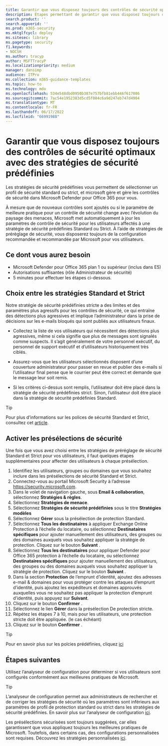 ```yaml
---
title: Garantir que vous disposez toujours des contrôles de sécurité optimaux avec des stratégies de sécurité prédéfinies
description: Étapes permettant de garantir que vous disposez toujours des meilleurs contrôles de sécurité avec des stratégies de sécurité prédéfinies. Les stratégies prédéfinies vous permettent de sélectionner un profil de sécurité standard ou strict. Microsoft gère et gère les contrôles de sécurité dans Microsoft Defender pour Office 365 pour vous.
search.product: ''
search.appverid: ''
ms.prod: m365-security
ms.mktglfcycl: deploy
ms.sitesec: library
ms.pagetype: security
f1.keywords:
- NOCSH
ms.author: tracyp
author: MSFTTracyP
ms.localizationpriority: medium
manager: dansimp
audience: ITPro
ms.collection: m365-guidance-templates
ms.topic: how-to
ms.technology: mdo
ms.openlocfilehash: 534e548dbd0950b387e757bfb81ebb446f617086
ms.sourcegitcommit: 7ac54e1952383d5cd5f084c6a9d247eb747d4904
ms.translationtype: MT
ms.contentlocale: fr-FR
ms.lasthandoff: 06/17/2022
ms.locfileid: "66991988"
---
```

# <a name="ensuring-you-always-have-the-optimal-security-controls-with-preset-security-policies"></a>Garantir que vous disposez toujours des contrôles de sécurité optimaux avec des stratégies de sécurité prédéfinies

Les stratégies de sécurité prédéfinies vous permettent de sélectionner un profil de sécurité standard ou strict, et microsoft gère et gère les contrôles de sécurité dans Microsoft Defender pour Office 365 pour vous.

À mesure que de nouveaux contrôles sont ajoutés ou si le paramètre de meilleure pratique pour un contrôle de sécurité change avec l’évolution du paysage des menaces, Microsoft met automatiquement à jour les paramètres de contrôle de sécurité pour les utilisateurs affectés à une stratégie de sécurité prédéfinies Standard ou Strict. À l’aide de stratégies de préréglage de sécurité, vous disposerez toujours de la configuration recommandée et recommandée par Microsoft pour vos utilisateurs.

## <a name="what-you-will-need"></a>Ce dont vous aurez besoin
- Microsoft Defender pour Office 365 plan 1 ou supérieur (inclus dans E5)
- Autorisations suffisantes (rôle Administrateur de sécurité)
- 5 minutes pour effectuer les étapes ci-dessous.

## <a name="choosing-between-standard-and-strict-policies"></a>Choix entre les stratégies Standard et Strict

Notre stratégie de sécurité prédéfinies stricte a des limites et des paramètres plus agressifs pour les contrôles de sécurité, ce qui entraîne des détections plus agressives et implique l’administrateur dans la prise de décisions sur les e-mails bloqués qui sont publiés aux utilisateurs finaux.

- Collectez la liste de vos utilisateurs qui nécessitent des détections plus agressives, même si cela signifie que plus de messages sont signalés comme suspects. Il s’agit généralement de votre personnel exécutif, du personnel de support exécutif et d’utilisateurs historiquement très ciblés.

- Assurez-vous que les utilisateurs sélectionnés disposent d’une couverture administrateur pour passer en revue et publier des e-mails si l’utilisateur final pense que le courrier peut être correct et demande que le message leur soit remis.

- Si les critères ci-dessus sont remplis, l’utilisateur doit être placé dans la stratégie de sécurité prédéfinies strict. Sinon, l’utilisateur doit être placé dans la stratégie de sécurité prédéfinies Standard.

> [!TIP]
> Pour plus d’informations sur les polices de sécurité Standard et Strict, consultez cet [article](../../office-365-security/recommended-settings-for-eop-and-office365.md).

## <a name="enable-security-presets"></a>Activer les présélections de sécurité

Une fois que vous avez choisi entre les stratégies de préréglage de sécurité Standard et Strict pour vos utilisateurs, il faut quelques étapes supplémentaires pour affecter des utilisateurs à chaque présélection.

1. Identifiez les utilisateurs, groupes ou domaines que vous souhaitez inclure dans les présélections de sécurité Standard et Strict.
1. Connectez-vous au portail Microsoft Security à l’adresse https://security.microsoft.com.
1. Dans le volet de navigation gauche, sous **Email & collaboration**, sélectionnez **Stratégies & règles**.
1. Sélectionnez **Stratégies de menace**.
1. Sélectionnez **Stratégies de sécurité prédéfinies** sous le titre **Stratégies modèles**
1. Sélectionnez **Gérer** sous la présélection de protection Standard.
1. Sélectionnez **Tous les destinataires** à appliquer Exchange Online Protection à l’échelle du locataire, ou sélectionnez **Destinataires spécifiques** pour ajouter manuellement des utilisateurs, des groupes ou des domaines auxquels vous souhaitez appliquer la stratégie de protection. Cliquez sur le bouton **Suivant** .
1. Sélectionnez **Tous les destinataires** pour appliquer Defender pour Office 365 protection à l’échelle du locataire, ou sélectionnez **Destinataires spécifiques** pour ajouter manuellement des utilisateurs, des groupes ou des domaines auxquels vous souhaitez appliquer la stratégie de protection. Cliquez sur le bouton **Suivant** .
1. Dans la section **Protection** de l’emprunt d’identité, ajoutez des adresses e-mail & domaines pour vous protéger contre les attaques d’emprunt d’identité, puis ajoutez les expéditeurs et domaines approuvés auxquelles vous ne souhaitez pas appliquer la protection d’emprunt d’identité, puis appuyez sur **Suivant**.
3. Cliquez sur le bouton **Confirmer** .
4. Sélectionnez le lien **Gérer** dans la présélection De protection stricte.
5. Répétez les étapes 7 à 10, mais pour les utilisateurs, une protection stricte doit être appliquée. (le cas échéant)
7. Cliquez sur le bouton **Confirmer** .

> [!TIP]
> Pour en savoir plus sur les polcies prédéfinies, cliquez [ici](../../office-365-security/preset-security-policies.md)

## <a name="next-steps"></a>Étapes suivantes

Utilisez l’analyseur de configuration pour déterminer si vos utilisateurs sont configurés conformément aux meilleures pratiques de Microsoft.

> [!TIP]
> L’analyseur de configuration permet aux administrateurs de rechercher et de corriger les stratégies de sécurité où les paramètres sont inférieurs aux paramètres de profil de protection standard ou strict dans les stratégies de sécurité prédéfinies. En savoir plus sur l’analyseur de configuration [ici](../../office-365-security/configuration-analyzer-for-security-policies.md).

Les présélections sécurisées sont toujours suggérées, car elles garantissent que vous appliquez toujours les meilleures pratiques de Microsoft. Toutefois, dans certains cas, des configurations personnalisées sont requises. Découvrez les stratégies personnalisées [ici](../../office-365-security/tenant-wide-setup-for-increased-security.md).

